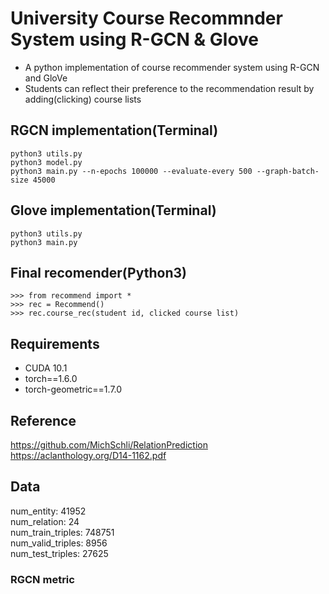 # University Course Recommnder System using R-GCN & Glove

* A python implementation of course recommender system using R-GCN and GloVe
* Students can reflect their preference to the recommendation result by adding(clicking) course lists


## RGCN implementation(Terminal)
```
python3 utils.py
python3 model.py
python3 main.py --n-epochs 100000 --evaluate-every 500 --graph-batch-size 45000
```

## Glove implementation(Terminal)
```
python3 utils.py
python3 main.py
```

## Final recomender(Python3)
```
>>> from recommend import *
>>> rec = Recommend()
>>> rec.course_rec(student id, clicked course list)
```


## Requirements
* CUDA 10.1
* torch==1.6.0
* torch-geometric==1.7.0

## Reference
https://github.com/MichSchli/RelationPrediction   
https://aclanthology.org/D14-1162.pdf

## Data
num_entity: 41952   
num_relation: 24   
num_train_triples: 748751   
num_valid_triples: 8956   
num_test_triples: 27625   

### RGCN metric


